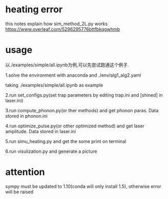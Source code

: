 # heating error
this notes explain how sim_method_2L.py works
https://www.overleaf.com/5296295776bttfbkqgwhmb

# usage

以./examples/simple/all.ipynb为例,可以先尝试跑通这个例子.

1.solve the environment with anaconda and ./env/alg1_alg2.yaml

taking ./examples/simple/all.ipynb as example

2.run set_configs.py(set trap parameters by editing trap.ini and [shined] in laser.ini)

3.run compute_phonon.py(or ther methods) and get phonon paras. Data stored in phonon.ini

4.run optimize_pulse.py(or other optimized method) and get laser amplitude. Data stored in laser.ini

5.run simu_heating.py and get the some print on terminal

6.run visulization.py and generate a picture

# attention
sympy must be updated to 1.10(conda will only install 1.5), otherwise error will be raised
